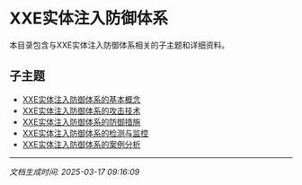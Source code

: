 # XXE实体注入防御体系

本目录包含与XXE实体注入防御体系相关的子主题和详细资料。

## 子主题

- [XXE实体注入防御体系的基本概念](xxe-defense/basic-concepts.md)
- [XXE实体注入防御体系的攻击技术](xxe-defense/attack-techniques.md)
- [XXE实体注入防御体系的防御措施](xxe-defense/defense-measures.md)
- [XXE实体注入防御体系的检测与监控](xxe-defense/detection-monitoring.md)
- [XXE实体注入防御体系的案例分析](xxe-defense/case-studies.md)

---

*文档生成时间: 2025-03-17 09:16:09*
